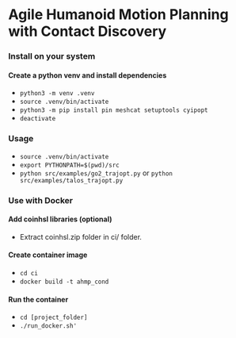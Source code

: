 # Agile Humanoid Motion Planning with Contact Discovery

### Install on your system

#### Create a python venv and install dependencies
- `python3 -m venv .venv`
- `source .venv/bin/activate`
- `python3 -m pip install pin meshcat setuptools cyipopt`
- `deactivate`

### Usage

- `source .venv/bin/activate`
- `export PYTHONPATH=$(pwd)/src`
- `python src/examples/go2_trajopt.py` or `python src/examples/talos_trajopt.py`

### Use with Docker

#### Add coinhsl libraries (optional)
- Extract coinhsl.zip folder in ci/ folder.


#### Create container image
- `cd ci`
- `docker build -t ahmp_cond`

#### Run the container
- `cd [project_folder]`
- `./run_docker.sh'`

